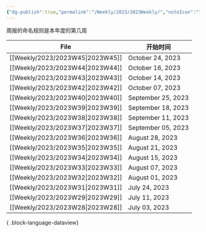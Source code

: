 ```yaml
---
{"dg-publish":true,"permalink":"/Weekly/2023/2023Weekly/","noteIcon":""}
---
```


周报的命名规则是本年度的第几周





| File                                | 开始时间               |
| ----------------------------------- | ------------------ |
| [[Weekly/2023/2023W45\|2023W45]] | October 24, 2023   |
| [[Weekly/2023/2023W44\|2023W44]] | October 16, 2023   |
| [[Weekly/2023/2023W43\|2023W43]] | October 14, 2023   |
| [[Weekly/2023/2023W42\|2023W42]] | October 07, 2023   |
| [[Weekly/2023/2023W40\|2023W40]] | September 25, 2023 |
| [[Weekly/2023/2023W39\|2023W39]] | September 18, 2023 |
| [[Weekly/2023/2023W38\|2023W38]] | September 11, 2023 |
| [[Weekly/2023/2023W37\|2023W37]] | September 05, 2023 |
| [[Weekly/2023/2023W36\|2023W36]] | August 28, 2023    |
| [[Weekly/2023/2023W35\|2023W35]] | August 21, 2023    |
| [[Weekly/2023/2023W34\|2023W34]] | August 15, 2023    |
| [[Weekly/2023/2023W33\|2023W33]] | August 07, 2023    |
| [[Weekly/2023/2023W32\|2023W32]] | August 01, 2023    |
| [[Weekly/2023/2023W31\|2023W31]] | July 24, 2023      |
| [[Weekly/2023/2023W29\|2023W29]] | July 11, 2023      |
| [[Weekly/2023/2023W28\|2023W28]] | July 03, 2023      |

{ .block-language-dataview}
